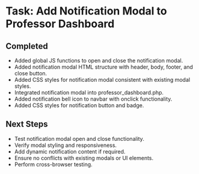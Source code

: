 # Task: Add Notification Modal to Professor Dashboard

## Completed
- Added global JS functions to open and close the notification modal.
- Added notification modal HTML structure with header, body, footer, and close button.
- Added CSS styles for notification modal consistent with existing modal styles.
- Integrated notification modal into professor_dashboard.php.
- Added notification bell icon to navbar with onclick functionality.
- Added CSS styles for notification button and badge.

## Next Steps
- Test notification modal open and close functionality.
- Verify modal styling and responsiveness.
- Add dynamic notification content if required.
- Ensure no conflicts with existing modals or UI elements.
- Perform cross-browser testing.
